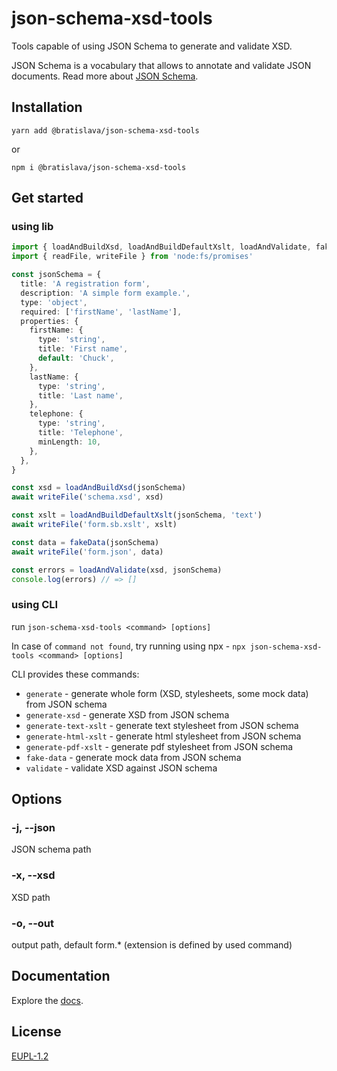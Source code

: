 # json-schema-xsd-tools

<!-- [![npm](https://img.shields.io/npm/v/json-schema-xsd-tools)](https://www.npmjs.com/package/json-schema-xsd-tools) -->

Tools capable of using JSON Schema to generate and validate XSD.

JSON Schema is a vocabulary that allows to annotate and validate JSON documents.
Read more about [JSON Schema](https://json-schema.org/).

## Installation

`yarn add @bratislava/json-schema-xsd-tools`

or

`npm i @bratislava/json-schema-xsd-tools`

## Get started

### using lib

```ts
import { loadAndBuildXsd, loadAndBuildDefaultXslt, loadAndValidate, fakeData } from 'json-schema-xsd-tools'
import { readFile, writeFile } from 'node:fs/promises'

const jsonSchema = {
  title: 'A registration form',
  description: 'A simple form example.',
  type: 'object',
  required: ['firstName', 'lastName'],
  properties: {
    firstName: {
      type: 'string',
      title: 'First name',
      default: 'Chuck',
    },
    lastName: {
      type: 'string',
      title: 'Last name',
    },
    telephone: {
      type: 'string',
      title: 'Telephone',
      minLength: 10,
    },
  },
}

const xsd = loadAndBuildXsd(jsonSchema)
await writeFile('schema.xsd', xsd)

const xslt = loadAndBuildDefaultXslt(jsonSchema, 'text')
await writeFile('form.sb.xslt', xslt)

const data = fakeData(jsonSchema)
await writeFile('form.json', data)

const errors = loadAndValidate(xsd, jsonSchema)
console.log(errors) // => []
```

### using CLI

run `json-schema-xsd-tools <command> [options]`

In case of `command not found`, try running using npx - `npx json-schema-xsd-tools <command> [options]`

CLI provides these commands:

- `generate` - generate whole form (XSD, stylesheets, some mock data) from JSON schema
- `generate-xsd` - generate XSD from JSON schema
- `generate-text-xslt` - generate text stylesheet from JSON schema
- `generate-html-xslt` - generate html stylesheet from JSON schema
- `generate-pdf-xslt` - generate pdf stylesheet from JSON schema
- `fake-data` - generate mock data from JSON schema
- `validate` - validate XSD against JSON schema

## Options

### -j, --json

JSON schema path

### -x, --xsd

XSD path

### -o, --out

output path, default form.\* (extension is defined by used command)

## Documentation

Explore the [docs](https://bratislava.github.io/json-schema-xsd-tools/).

## License

[EUPL-1.2](https://github.com/bratislava/json-schema-xsd-tools/blob/master/LICENSE.md)
